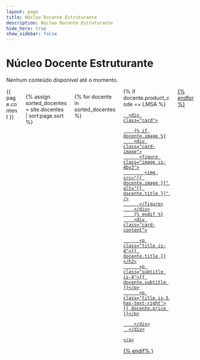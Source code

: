 ```yaml
---
layout: page
title: Núcleo Docente Estruturante
description: Núcleo Docente Estruturante
hide_hero: true
show_sidebar: false
---
```


# Núcleo Docente Estruturante

Nenhum conteúdo disponível até o momento.


<div class="columns is-multiline">

  <div class="column is-12">
    {{ page.content }}
  </div>

  {% assign sorted_docentes = site.docentes | sort:page.sort %}

  {% for docente in sorted_docentes %}

  <div class="column is-4-desktop is-6-tablet">
  {% if docente.product_code == LMSA %}
    <a href="{{ docente.url | prepend: site.baseurl }}">

      <div class="card">

        {% if docente.image %}
        <div class="card-image">
          <figure class="image is-4by3">
            <img src="{{ docente.image }}" alt="{{ docente.title }}" />
          </figure>
        </div>
        {% endif %}
        <div class="card-content">

          <p class="title is-4">{{ docente.title }}</h2>
          <p class="subtitle is-4">{{ docente.subtitle }}</p>
          <p class="title is-5 has-text-right">{{ docente.price }}</p>

        </div>
      </div>

    </a>
  {% endif% }
  </div>
{% endfor %}
</div>
